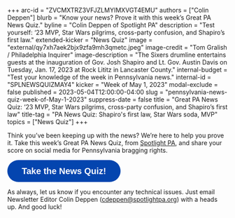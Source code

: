 +++
arc-id = "ZVCMXTRZ3VFJZLMYIMXVGT4EMU"
authors = ["Colin Deppen"]
blurb = "Know your news? Prove it with this week’s Great PA News Quiz."
byline = "Colin Deppen of Spotlight PA"
description = "Test yourself: ‘23 MVP, Star Wars pilgrims, cross-party confusion, and Shapiro’s first law."
extended-kicker = "News Quiz"
image = "external/qy7xh7aek2bjx9zfa9mh3qmetc.jpeg"
image-credit = "Tom Gralish / Philadelphia Inquirer"
image-description = "The Sixers drumline entertains guests at the inauguration of Gov. Josh Shapiro and Lt. Gov. Austin Davis on Tuesday, Jan. 17,  2023 at Rock Lititz in Lancaster County."
internal-budget = "Test your knowledge of the week in Pennsylvania news."
internal-id = "SPLNEWSQUIZMAY4"
kicker = "Week of May 1, 2023"
modal-exclude = false
published = 2023-05-04T12:00:00-04:00
slug = "pennsylvania-news-quiz-week-of-May-1-2023"
suppress-date = false
title = "Great PA News Quiz: ‘23 MVP, Star Wars pilgrims, cross-party confusion, and Shapiro’s first law"
title-tag = "PA News Quiz: Shapiro's first law, Star Wars soda, MVP"
topics = ["News Quiz"]
+++

Think you’ve been keeping up with the news? We’re here to help you prove it. Take this week’s Great PA News Quiz, from <a href="https://www.spotlightpa.org/">Spotlight PA</a>, and share your score on social media for Pennsylvania bragging rights.

<button data-tf-popup="bwUVxjsO" data-tf-opacity="100" data-tf-size="100" data-tf-iframe-props="title=SPL News Quiz Week 15 - May 4" data-tf-transitive-search-params data-tf-medium="snippet" style="all:unset;font-family:Helvetica,Arial,sans-serif;display:inline-block;max-width:100%;white-space:nowrap;overflow:hidden;text-overflow:ellipsis;background-color:#0445AF;color:#fff;font-size:20px;border-radius:25px;padding:0 33px;font-weight:bold;height:50px;cursor:pointer;line-height:50px;text-align:center;margin:0;text-decoration:none;">Take the News Quiz!</button><script src="//embed.typeform.com/next/embed.js"></script>

As always, let us know if you encounter any technical issues. Just email Newsletter Editor Colin Deppen (<a href="mailto:cdeppen@spotlightpa.org">cdeppen@spotlightpa.org</a>) with a heads up. And good luck!
